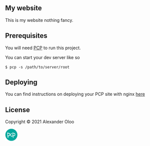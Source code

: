 ## My website

This is my website nothing fancy. 

## Prerequisites
You will need [PCP](https://github.com/alekcz/pcp) to run this project. 

You can start your dev server like so

``` shellsession
$ pcp -s /path/to/server/root
```
## Deploying

You can find instructions on deploying your PCP site with nginx [here](https://github.com/alekcz/pcp/blob/master/docs/replacing-php.md)

## License

Copyright © 2021 Alexander Oloo

<img src="https://raw.githubusercontent.com/alekcz/pcp/master/assets/logo/logo-alt.svg" width="40px">